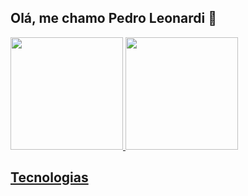 ## Olá, me chamo Pedro Leonardi 👋

<link rel="stylesheet" type='text/css' href="https://cdn.jsdelivr.net/gh/devicons/devicon@latest/devicon.min.css" />

<div>
<a href="https://github.com/seu-usuário-aqui">
<img loading="lazy" height="180em" src="https://github-readme-stats.vercel.app/api/top-langs/?PedroLeonardi&layout=compact&langs_count=7&theme=dracula"/>
<img loading="lazy" height="180em" src="https://github-readme-stats.vercel.app/api?PedroLeonardi&show_icons=true&theme=dracula&include_all_commits=true&count_private=true"/>
</div>

## Tecnologias
<i class="devicon-javascript-plain colored"></i>

<!--
**PedroLeonardi/PedroLeonardi** is a ✨ _special_ ✨ repository because its `README.md` (this file) appears on your GitHub profile.

Here are some ideas to get you started:

- 🔭 I’m currently working on ...
- 🌱 I’m currently learning ...
- 👯 I’m looking to collaborate on ...
- 🤔 I’m looking for help with ...
- 💬 Ask me about ...
- 📫 How to reach me: ...
- 😄 Pronouns: ...
- ⚡ Fun fact: ...
-->
